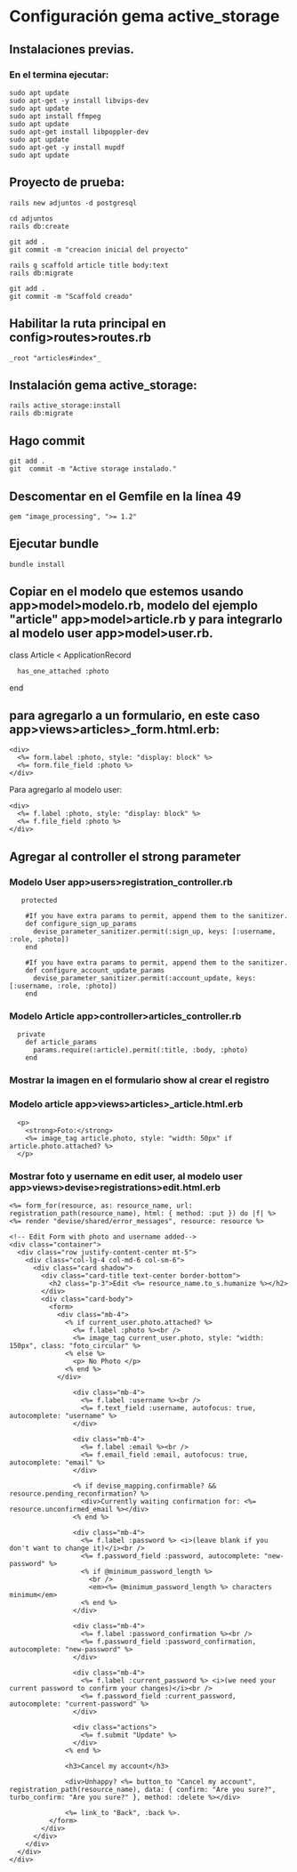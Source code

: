 # Configuración gema active_storage

## Instalaciones previas.

### En el termina ejecutar:

```hash
sudo apt update
sudo apt-get -y install libvips-dev
sudo apt update
sudo apt install ffmpeg
sudo apt update
sudo apt-get install libpoppler-dev
sudo apt update
sudo apt-get -y install mupdf
sudo apt update
```

## Proyecto de prueba:
```hash
rails new adjuntos -d postgresql
```

```hash
cd adjuntos
rails db:create
```

```hash
git add .
git commit -m "creacion inicial del proyecto"
```

```hash
rails g scaffold article title body:text
rails db:migrate
```

```hash
git add .
git commit -m "Scaffold creado"
```
## Habilitar la ruta principal en config>routes>routes.rb

	_root "articles#index"_

## Instalación gema active_storage:

```hash
rails active_storage:install
rails db:migrate
```

## Hago commit

```hash
git add .
git  commit -m "Active storage instalado."
```

## Descomentar en el Gemfile en la línea 49

```hash
gem "image_processing", ">= 1.2"
```

## Ejecutar bundle

```hash
bundle install
```

## Copiar en el modelo que estemos usando app>model>modelo.rb, modelo del ejemplo "article" app>model>article.rb y para integrarlo al modelo user app>model>user.rb.


class Article < ApplicationRecord

```hash
  has_one_attached :photo
```

end

## para agregarlo a un formulario, en este caso app>views>articles>_form.html.erb:

```hash
<div>
  <%= form.label :photo, style: "display: block" %>
  <%= form.file_field :photo %>
</div>
```

Para agregarlo al modelo user:

```hash
<div>
  <%= f.label :photo, style: "display: block" %>
  <%= f.file_field :photo %>
</div>
```

## Agregar al controller el strong parameter 

### Modelo User app>users>registration_controller.rb
```hash
   protected

    #If you have extra params to permit, append them to the sanitizer.
    def configure_sign_up_params
      devise_parameter_sanitizer.permit(:sign_up, keys: [:username, :role, :photo])
    end
  
    #If you have extra params to permit, append them to the sanitizer.
    def configure_account_update_params
      devise_parameter_sanitizer.permit(:account_update, keys: [:username, :role, :photo])
    end
```

### Modelo Article app>controller>articles_controller.rb

```hash
  private
    def article_params
      params.require(:article).permit(:title, :body, :photo)
    end
```

### Mostrar la imagen en el formulario show al crear el registro

### Modelo article app>views>articles>_article.html.erb

```hash
  <p>
    <strong>Foto:</strong>
    <%= image_tag article.photo, style: "width: 50px" if article.photo.attached? %>
  </p>
```

### Mostrar foto y username en edit user, al modelo user app>views>devise>registrations>edit.html.erb

```hash
<%= form_for(resource, as: resource_name, url: registration_path(resource_name), html: { method: :put }) do |f| %>
<%= render "devise/shared/error_messages", resource: resource %>

<!-- Edit Form with photo and username added-->
<div class="container">
  <div class="row justify-content-center mt-5">
    <div class="col-lg-4 col-md-6 col-sm-6">
      <div class="card shadow">
        <div class="card-title text-center border-bottom">
          <h2 class="p-3">Edit <%= resource_name.to_s.humanize %></h2>
        </div>
        <div class="card-body">
          <form>
            <div class="mb-4">  
              <% if current_user.photo.attached? %>
                <%= f.label :photo %><br />
                <%= image_tag current_user.photo, style: "width: 150px", class: "foto_circular" %>
              <% else %>
                <p> No Photo </p>
              <% end %>
            </div>
 
                <div class="mb-4">
                  <%= f.label :username %><br />
                  <%= f.text_field :username, autofocus: true, autocomplete: "username" %>
                </div>

                <div class="mb-4">
                  <%= f.label :email %><br />
                  <%= f.email_field :email, autofocus: true, autocomplete: "email" %>
                </div>

                <% if devise_mapping.confirmable? && resource.pending_reconfirmation? %>
                  <div>Currently waiting confirmation for: <%= resource.unconfirmed_email %></div>
                <% end %>

                <div class="mb-4">
                  <%= f.label :password %> <i>(leave blank if you don't want to change it)</i><br />
                  <%= f.password_field :password, autocomplete: "new-password" %>
                  <% if @minimum_password_length %>
                    <br />
                    <em><%= @minimum_password_length %> characters minimum</em>
                  <% end %>
                </div>

                <div class="mb-4">
                  <%= f.label :password_confirmation %><br />
                  <%= f.password_field :password_confirmation, autocomplete: "new-password" %>
                </div>

                <div class="mb-4">
                  <%= f.label :current_password %> <i>(we need your current password to confirm your changes)</i><br />
                  <%= f.password_field :current_password, autocomplete: "current-password" %>
                </div>

                <div class="actions">
                  <%= f.submit "Update" %>
                </div>
              <% end %>

              <h3>Cancel my account</h3>

              <div>Unhappy? <%= button_to "Cancel my account", registration_path(resource_name), data: { confirm: "Are you sure?", turbo_confirm: "Are you sure?" }, method: :delete %></div>

              <%= link_to "Back", :back %>.
          </form>
        </div>
      </div>
    </div>
  </div>
</div>

```
